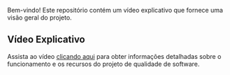 Bem-vindo! Este repositório contém um vídeo explicativo que fornece uma visão geral do projeto.

## Vídeo Explicativo

Assista ao vídeo [clicando aqui](https://drive.google.com/file/d/1jm12Dqb7T50_N3JbazyyoqUuU7i-Ipuj/view?usp=sharing) para obter informações detalhadas sobre o funcionamento e os recursos do projeto de qualidade de software.
